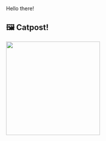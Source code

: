 Hello there!



## 🖼️ Catpost!

<sub>
    <img src="https://cdn2.thecatapi.com/images/bcsOrcyRuC.jpg" height="256">
</sub>

